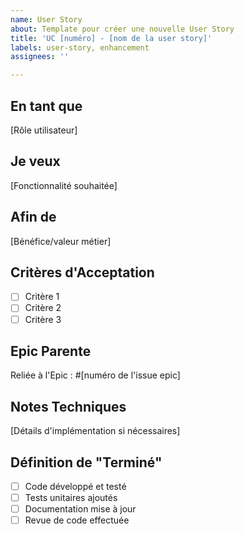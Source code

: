 ```yaml
---
name: User Story
about: Template pour créer une nouvelle User Story
title: 'UC [numéro] - [nom de la user story]'
labels: user-story, enhancement
assignees: ''

---
```


## En tant que

[Rôle utilisateur]

## Je veux

[Fonctionnalité souhaitée]

## Afin de

[Bénéfice/valeur métier]

## Critères d'Acceptation

- [ ] Critère 1
- [ ] Critère 2
- [ ] Critère 3

## Epic Parente

Reliée à l'Epic : #[numéro de l'issue epic]

## Notes Techniques

[Détails d'implémentation si nécessaires]

## Définition de "Terminé"

- [ ] Code développé et testé
- [ ] Tests unitaires ajoutés
- [ ] Documentation mise à jour
- [ ] Revue de code effectuée
